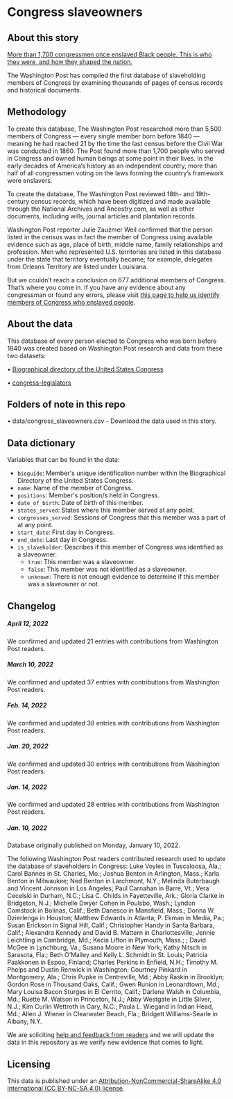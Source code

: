 # Congress slaveowners

## About this story
[More than 1,700 congressmen once enslaved Black people. This is who they were, and how they shaped the nation.](https://www.washingtonpost.com/history/interactive/2022/congress-slaveowners-names-list/)

The Washington Post has compiled the first database of slaveholding members of Congress by examining thousands of pages of census records and historical documents.

## Methodology

To create this database, The Washington Post researched more than 5,500 members of Congress — every single member born before 1840 — meaning he had reached 21 by the time the last census before the Civil War was conducted in 1860. The Post found more than 1,700 people who served in Congress and owned human beings at some point in their lives. In the early decades of America’s history as an independent country, more than half of all congressmen voting on the laws forming the country’s framework were enslavers.

To create the database, The Washington Post reviewed 18th- and 19th-century census records, which have been digitized and made available through the National Archives and Ancestry.com, as well as other documents, including wills, journal articles and plantation records. 

Washington Post reporter Julie Zauzmer Weil confirmed that the person listed in the census was in fact the member of Congress using available evidence such as age, place of birth, middle name, family relationships and profession. Men who represented U.S. territories are listed in this database under the state that territory eventually became; for example, delegates from Orleans Territory are listed under Louisiana.

But we couldn’t reach a conclusion on 677 additional members of Congress. That’s where you come in. If you have any evidence about any congressman or found any errors, please visit [this page to help us identify members of Congress who enslaved people](https://www.washingtonpost.com/history/interactive/2022/submit-congress-enslaved-database/).

## About the data
This database of every person elected to Congress who was born before 1840 was created based on Washington Post research and data from these two datasets:

•	[Biographical directory of the United States Congress](https://bioguide.congress.gov/)

•	[congress-legislators](https://github.com/unitedstates/congress-legislators)

## Folders of note in this repo
•	data/congress_slaveowners.csv - Download the data used in this story.

## Data dictionary
Variables that can be found in the data:

* `bioguide`: Member's unique identification number within the Biographical Directory of the United States Congress.
* `name`: Name of the member of Congress.
* `positions`: Member's position/s held in Congress.
* `date_of_birth`: Date of birth of this member.
* `states_served`: States where this member served at any point.
* `congresses_served`: Sessions of Congress that this member was a part of at any point.
* `start_date`: First day in Congress.
* `end_date`: Last day in Congress.
* `is_slaveholder`: Describes if this member of Congress was identified as a slaveowner.
  * `true`: This member was a slaveowner.
  * `false`: This member was not identified as a slaveowner.
  * `unknown`: There is not enough evidence to determine if this member was a slaveowner or not.

## Changelog

##### April 12, 2022
We confirmed and updated 21 entries with contributions from Washington Post readers.

##### March 10, 2022
We confirmed and updated 37 entries with contributions from Washington Post readers.

##### Feb. 14, 2022
We confirmed and updated 38 entries with contributions from Washington Post readers.

##### Jan. 20, 2022
We confirmed and updated 30 entries with contributions from Washington Post readers.

##### Jan. 14, 2022
We confirmed and updated 28 entries with contributions from Washington Post readers.

##### Jan. 10, 2022
Database originally published on Monday, January 10, 2022.

The following Washington Post readers contributed research used to update the database of slaveholders in Congress: Luke Voyles in Tuscaloosa, Ala.; Carol Bannes in St. Charles, Mo.; Joshua Benton in Arlington, Mass.; Karla Benton in Milwaukee; Ned Benton in Larchmont, N.Y.; Melinda Buterbaugh and Vincent Johnson in Los Angeles; Paul Carnahan in Barre, Vt.; Vera Cecelski in Durham, N.C.; Lisa C. Childs in Fayetteville, Ark.; Gloria Clarke in Bridgeton, N.J.; Michelle Dwyer Cohen in Poulsbo, Wash.; Lyndon Comstock in Bolinas, Calif.; Beth Danesco in Mansfield, Mass.; Donna W. Dzierlenga in Houston; Matthew Edwards in Atlanta; P. Ekman in Media, Pa.; Susan Erickson in Signal Hill, Calif.; Christopher Handy in Santa Barbara, Calif.; Alexandra Kennedy and David B. Mattern in Charlottesville; Jennie Leichtling in Cambridge, Md.; Kecia Lifton in Plymouth, Mass.; ; David McGee in Lynchburg, Va.; Susana Moore in New York; Kathy Nitsch in Sarasota, Fla.; Beth O’Malley and Kelly L. Schmidt in St. Louis; Patricia Paakkonen in Espoo, Finland; Charles Perkins in Enfield, N.H.; Timothy M. Phelps and Dustin Renwick in Washington; Courtney Pinkard in Montgomery, Ala.; Chris Pupke in Centreville, Md.; Abby Raskin in Brooklyn; Gordon Rose in Thousand Oaks, Calif.; Gwen Runion in Leonardtown, Md.; Mary Louisa Bacon Sturges in El Cerrito, Calif.; Darlene Walsh in Columbia, Md.; Ruette M. Watson in Princeton, N.J.; Abby Westgate in Little Silver, N.J.; Kim Curlin Wettroth in Cary, N.C.; Paula L. Wiegand in Indian Head, Md.; Allen J. Wiener in Clearwater Beach, Fla.; Bridgett Williams-Searle in Albany, N.Y.

We are soliciting [help and feedback from readers](https://www.washingtonpost.com/history/interactive/2022/submit-congress-enslaved-database/) and we will update the data in this repository as we verify new evidence that comes to light.

## Licensing

This data is published under an [Attribution-NonCommercial-ShareAlike 4.0 International (CC BY-NC-SA 4.0) license](https://creativecommons.org/licenses/by-nc-sa/4.0/).